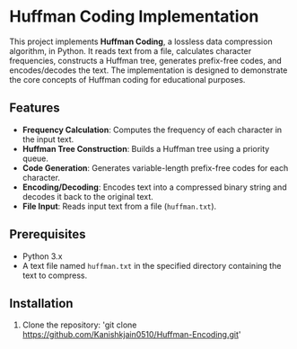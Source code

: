 # Huffman Coding Implementation

This project implements **Huffman Coding**, a lossless data compression algorithm, in Python. It reads text from a file, calculates character frequencies, constructs a Huffman tree, generates prefix-free codes, and encodes/decodes the text. The implementation is designed to demonstrate the core concepts of Huffman coding for educational purposes.

## Features
- **Frequency Calculation**: Computes the frequency of each character in the input text.
- **Huffman Tree Construction**: Builds a Huffman tree using a priority queue.
- **Code Generation**: Generates variable-length prefix-free codes for each character.
- **Encoding/Decoding**: Encodes text into a compressed binary string and decodes it back to the original text.
- **File Input**: Reads input text from a file (`huffman.txt`).

## Prerequisites
- Python 3.x
- A text file named `huffman.txt` in the specified directory containing the text to compress.

## Installation
1. Clone the repository: 'git clone https://github.com/Kanishkjain0510/Huffman-Encoding.git'
